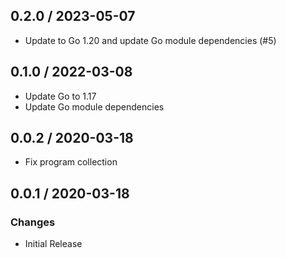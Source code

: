 ## 0.2.0 / 2023-05-07

* Update to Go 1.20 and update Go module dependencies (#5)

## 0.1.0 / 2022-03-08

* Update Go to 1.17
* Update Go module dependencies

## 0.0.2 / 2020-03-18

* Fix program collection

## 0.0.1 / 2020-03-18

### Changes

* Initial Release

